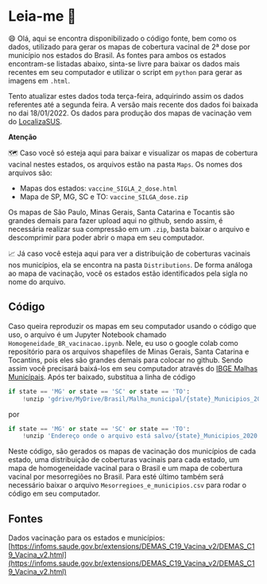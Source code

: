 # Leia-me :open_book:

:smile: Olá, aqui se encontra disponibilizado o código fonte, bem como os dados, utilizado para gerar os mapas de cobertura vacinal de 2ª dose por município nos estados do Brasil. As fontes para ambos os estados encontram-se listadas abaixo, sinta-se livre para baixar os dados mais recentes em seu computador
e utilizar o script em ```python``` para gerar as imagens em ```.html```.

Tento atualizar estes dados toda terça-feira, adquirindo assim os dados referentes até a segunda feira. A versão mais recente dos dados foi baixada no dai 18/01/2022. Os dados para produção dos mapas de vacinação vem do [LocalizaSUS](https://infoms.saude.gov.br/extensions/DEMAS_C19_Vacina_v2/DEMAS_C19_Vacina_v2.html).

**Atenção**

:world_map: Caso você só esteja aqui para baixar e visualizar os mapas de cobertura vacinal nestes estados, os arquivos estão na pasta ```Maps```. Os
nomes dos arquivos são:
- Mapas dos estados: ```vaccine_SIGLA_2_dose.html```
- Mapa de SP, MG, SC e TO: ```vaccine_SILGA_dose.zip```

Os mapas de São Paulo, Minas Gerais, Santa Catarina e Tocantis são grandes demais para fazer upload aqui no github, sendo assim, é necessária realizar sua compressão em um ```.zip```, basta baixar o arquivo e descomprimir para poder abrir o mapa em seu computador.

:chart_with_upwards_trend: Já caso você esteja aqui para ver a distribuição de coberturas vacinais nos municípios,
ela se encontra na pasta ```Distributions```. De forma análoga ao mapa de vacinação, você os estados estão identificados pela sigla no nome do arquivo.

## Código

Caso queira reproduzir os mapas em seu computador usando o código que uso, o arquivo é um Jupyter Notebook chamado ```Homogeneidade_BR_vacinacao.ipynb```. Nele, eu uso o google colab como repositório para os arquivos shapefiles de Minas Gerais, Santa Catarina e Tocantins, pois eles são grandes demais para colocar no github. Sendo assim você precisará baixá-los em seu computador através do [IBGE Malhas Municípais](https://www.ibge.gov.br/geociencias/organizacao-do-territorio/malhas-territoriais/15774-malhas.html?=&t=downloads). Após ter baixado, substitua a linha de código

```python
if state == 'MG' or state == 'SC' or state == 'TO':
    !unzip 'gdrive/MyDrive/Brasil/Malha_municipal/{state}_Municipios_2020.zip'
```

por


```python
if state == 'MG' or state == 'SC' or state == 'TO':
    !unzip 'Endereço onde o arquivo está salvo/{state}_Municipios_2020.zip'
```

Neste código, são gerados os mapas de vacinação dos municípios de cada estado, uma distribuição de coberturas vacinais para cada estado, um mapa de homogeneidade vacinal para o Brasil e um mapa de cobertura vacinal por mesorregiões no Brasil. Para esté último também será necessário baixar o arquivo ```Mesorregioes_e_municipios.csv``` para rodar o código em seu computador.

## Fontes

Dados vacinação para os estados e municípios: [https://infoms.saude.gov.br/extensions/DEMAS_C19_Vacina_v2/DEMAS_C19_Vacina_v2.html](https://infoms.saude.gov.br/extensions/DEMAS_C19_Vacina_v2/DEMAS_C19_Vacina_v2.html)
